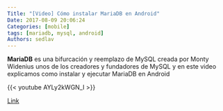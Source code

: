 ```yaml
---
Title: "[Video] Cómo instalar MariaDB en Android"
Date: 2017-08-09 20:06:24
Categories: [mobile]
tags: [mariadb, mysql, android]
Authors: sedlav
---
```


**MariaDB** es una bifurcación y reemplazo de MySQL creada por Monty Widenius unos de los creadores y fundadores de MySQL y en este video explicamos como instalar y ejecutar MariaDB en Android

{{< youtube AYLy2kWGN_I >}}

[Link](https://www.youtube.com/watch?v=AYLy2kWGN_I)
